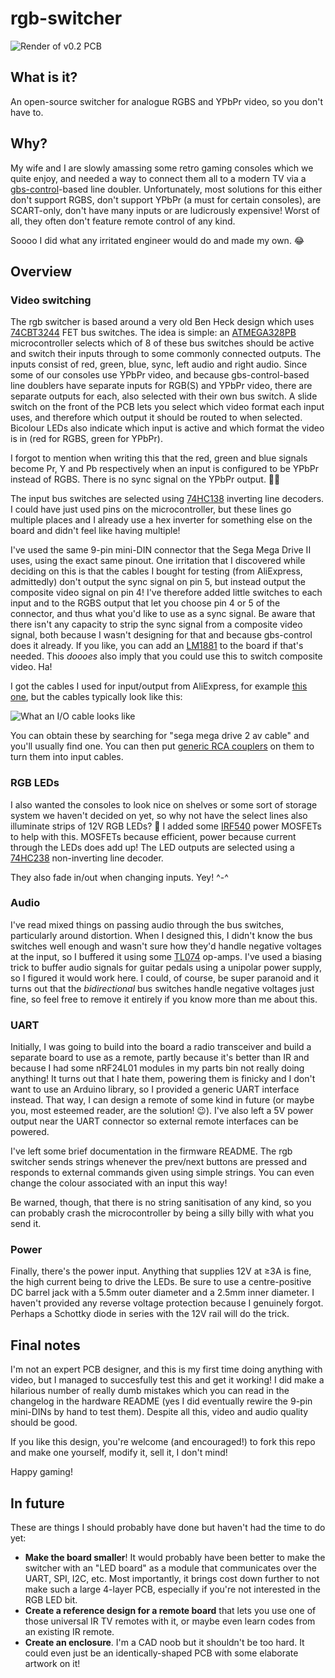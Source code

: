# rgb-switcher

![Render of v0.2 PCB](https://github.com/user-attachments/assets/11b07148-e02a-4746-8927-08d80e3dff86)

## What is it?

An open-source switcher for analogue RGBS and YPbPr video, so you don't have to.

## Why?

My wife and I are slowly amassing some retro gaming consoles which we quite enjoy, and needed a way to connect them all to a modern TV via a [gbs-control](https://github.com/ramapcsx2/gbs-control)-based line doubler. Unfortunately, most solutions for this either don't support RGBS, don't support YPbPr (a must for certain consoles), are SCART-only, don't have many inputs or are ludicrously expensive! Worst of all, they often don't feature remote control of any kind.

Soooo I did what any irritated engineer would do and made my own. 😂

## Overview

### Video switching

The rgb switcher is based around a very old Ben Heck design which uses [74CBT3244](https://www.ti.com/lit/ds/symlink/sn74cbt3244.pdf?ts=1737705833521&ref_url=https%253A%252F%252Fwww.google.com%252F) FET bus switches. The idea is simple: an [ATMEGA328PB](https://www.microchip.com/en-us/product/atmega328pb) microcontroller selects which of 8 of these bus switches should be active and switch their inputs through to some commonly connected outputs. The inputs consist of red, green, blue, sync, left audio and right audio. Since some of our consoles use YPbPr video, and because gbs-control-based line doublers have separate inputs for RGB(S) and YPbPr video, there are separate outputs for each, also selected with their own bus switch. A slide switch on the front of the PCB lets you select which video format each input uses, and therefore which output it should be routed to when selected. Bicolour LEDs also indicate which input is active and which format the video is in (red for RGBS, green for YPbPr).

I forgot to mention when writing this that the red, green and blue signals become Pr, Y and Pb respectively when an input is configured to be YPbPr instead of RGBS. There is no sync signal on the YPbPr output. 👍🏾

The input bus switches are selected using [74HC138](https://www.ti.com/product/CD74HC138) inverting line decoders. I could have just used pins on the microcontroller, but these lines go multiple places and I already use a hex inverter for something else on the board and didn't feel like having multiple!

I've used the same 9-pin mini-DIN connector that the Sega Mega Drive II uses, using the exact same pinout. One irritation that I discovered while deciding on this is that the cables I bought for testing (from AliExpress, admittedly) don't output the sync signal on pin 5, but instead output the composite video signal on pin 4! I've therefore added little switches to each input and to the RGBS output that let you choose pin 4 or 5 of the connector, and thus what you'd like to use as a sync signal. Be aware that there isn't any capacity to strip the sync signal from a composite video signal, both because I wasn't designing for that and because gbs-control does it already. If you like, you can add an [LM1881](https://www.ti.com/lit/ds/symlink/lm1881.pdf?ts=1737753066078&ref_url=https%253A%252F%252Fwww.google.com%252F) to the board if that's needed. This _doooes_ also imply that you could use this to switch composite video. Ha!

I got the cables I used for input/output from AliExpress, for example [this one](https://www.aliexpress.com/item/1005005996147435.html?spm=a2g0o.productlist.main.1.225e74cfXCYG5h&algo_pvid=0f9260bc-c9ae-4323-ab62-fcc3ea8f7ba0&algo_exp_id=0f9260bc-c9ae-4323-ab62-fcc3ea8f7ba0-0&pdp_npi=4%40dis%21GBP%217.65%217.09%21%21%219.18%218.51%21%402103956b17378184189561915e6008%2112000035228301718%21sea%21UK%211672698285%21X&curPageLogUid=Uh0iq4dljLo4&utparam-url=scene%3Asearch%7Cquery_from%3A), but the cables typically look like this:

![What an I/O cable looks like](https://github.com/user-attachments/assets/2ac21df5-6459-4b52-92e9-456604fd24ca)

You can obtain these by searching for "sega mega drive 2 av cable" and you'll usually find one. You can then put [generic RCA couplers](https://www.aliexpress.com/item/32996572551.html?spm=a2g0o.productlist.main.3.5ff03bcaiFP645&algo_pvid=01b01cbc-0159-45f0-845c-6822facf72eb&algo_exp_id=01b01cbc-0159-45f0-845c-6822facf72eb-1&pdp_npi=4%40dis%21GBP%211.43%211.43%21%21%211.71%211.71%21%402103867617378185427874434e86a9%2166938801173%21sea%21UK%211672698285%21X&curPageLogUid=OJLO7MVlofdW&utparam-url=scene%3Asearch%7Cquery_from%3A) on them to turn them into input cables.

### RGB LEDs

I also wanted the consoles to look nice on shelves or some sort of storage system we haven't decided on yet, so why not have the select lines also illuminate strips of 12V RGB LEDs? 🤣
I added some [IRF540](https://www.vishay.com/docs/91021/irf540.pdf) power MOSFETs to help with this. MOSFETs because efficient, power because current through the LEDs does add up! The LED outputs are selected using a [74HC238](https://www.ti.com/product/CD74HC238) non-inverting line decoder.

They also fade in/out when changing inputs. Yey! ^-^

### Audio

I've read mixed things on passing audio through the bus switches, particularly around distortion. When I designed this, I didn't know the bus switches well enough and wasn't sure how they'd handle negative voltages at the input, so I buffered it using some [TL074](https://www.ti.com/product/TL074) op-amps. I've used a biasing trick to buffer audio signals for guitar pedals using a unipolar power supply, so I figured it would work here. I could, of course, be super paranoid and it turns out that the _bidirectional_ bus switches handle negative voltages just fine, so feel free to remove it entirely if you know more than me about this.

### UART

Initially, I was going to build into the board a radio transceiver and build a separate board to use as a remote, partly because it's better than IR and because I had some nRF24L01 modules in my parts bin not really doing anything! It turns out that I hate them, powering them is finicky and I don't want to use an Arduino library, so I provided a generic UART interface instead. That way, I can design a remote of some kind in future (or maybe you, most esteemed reader, are the solution! 😉). I've also left a 5V power output near the UART connector so external remote interfaces can be powered.

I've left some brief documentation in the firmware README. The rgb switcher sends strings whenever the prev/next buttons are pressed and responds to external commands given using simple strings. You can even change the colour associated with an input this way!

Be warned, though, that there is no string sanitisation of any kind, so you can probably crash the microcontroller by being a silly billy with what you send it.

### Power

Finally, there's the power input. Anything that supplies 12V at ≥3A is fine, the high current being to drive the LEDs. Be sure to use a centre-positive DC barrel jack with a 5.5mm outer diameter and a 2.5mm inner diameter. I haven't provided any reverse voltage protection because I genuinely forgot. Perhaps a Schottky diode in series with the 12V rail will do the trick.

## Final notes

I'm not an expert PCB designer, and this is my first time doing anything with video, but I managed to succesfully test this and get it working! I did make a hilarious number of really dumb mistakes which you can read in the changelog in the hardware README (yes I did eventually rewire the 9-pin mini-DINs by hand to test them). Despite all this, video and audio quality should be good.

If you like this design, you're welcome (and encouraged!) to fork this repo and make one yourself, modify it, sell it, I don't mind!

Happy gaming!

## In future

These are things I should probably have done but haven't had the time to do yet:

- **Make the board smaller**! It would probably have been better to make the switcher with an "LED board" as a module that communicates over the UART, SPI, I2C, etc. Most importantly, it brings cost down further to not make such a large 4-layer PCB, especially if you're not interested in the RGB LED bit.
- **Create a reference design for a remote board** that lets you use one of those universal IR TV remotes with it, or maybe even learn codes from an existing IR remote.
- **Create an enclosure**. I'm a CAD noob but it shouldn't be too hard. It could even just be an identically-shaped PCB with some elaborate artwork on it!
